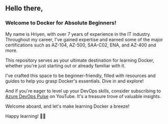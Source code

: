 ## Hello there,

### Welcome to Docker for Absolute Beginners!

My name is Hriyen, with over 7 years of experience in the IT industry. Throughout my career, I've gained expertise and earned some of the major certifications such as AZ-104, AZ-500, SAA-C02, ENA, and AZ-400 and more.

This repository serves as your ultimate destination for learning Docker, whether you're just starting out or already familiar with it.

I've crafted this space to be beginner-friendly, filled with resources and guides to help you grasp Docker's essentials. Dive in and explore!

And if you're eager to level up your DevOps skills, consider subscribing to [Azure DevOps Pulse](https://www.youtube.com/@AzureDevOpsPulse) on YouTube. It's a treasure trove of valuable insights.

Welcome aboard, and let's make learning Docker a breeze!

Happy learning! 🐳🚀


